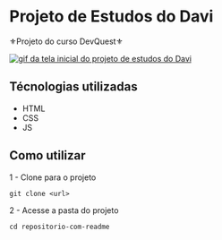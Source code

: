 # Projeto de Estudos do Davi

⚜️Projeto do curso DevQuest⚜️

[<img src="Tela.gif" alt="gif da tela inicial do projeto de estudos do Davi">](https://pt.wikipedia.org/wiki/Alaunt)

## Técnologias utilizadas

- HTML
- CSS
- JS

 ## Como utilizar

1 - Clone para o projeto
```
git clone <url>
```

2 - Acesse a pasta do projeto
```
cd repositorio-com-readme
```